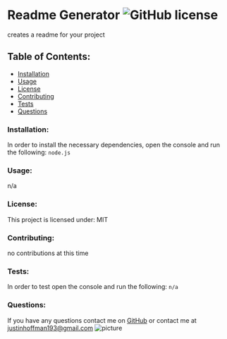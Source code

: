 
# Readme Generator  ![GitHub license](https://img.shields.io/github/license/Naereen/StrapDown.js.svg)
creates a readme for your project
## Table of Contents:
* [Installation](#installation)
* [Usage](#usage)
* [License](#license)
* [Contributing](#contributing)
* [Tests](#tests)
* [Questions](#questions)
### Installation:
In order to install the necessary dependencies, open the console and run the following:
```node.js```
### Usage:
n/a
### License:
This project is licensed under:
MIT
### Contributing:
no contributions at this time
### Tests:
In order to test open the console and run the following:
```n/a```
### Questions:
If you have any questions contact me on [GitHub](https://github.com/ShiromaJh) or contact 
me at justinhoffman193@gmail.com
![picture](https://github.com/ShiromaJh.png?size=80)
    
